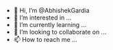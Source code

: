 - 👋 Hi, I’m @AbhishekGardia
- 👀 I’m interested in ...
- 🌱 I’m currently learning ...
- 💞️ I’m looking to collaborate on ...
- 📫 How to reach me ...

<!---
AbhishekGardia/AbhishekGardia is a ✨ special ✨ repository because its `README.md` (this file) appears on your GitHub profile.
You can click the Preview link to take a look at your changes.
--->
